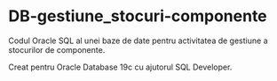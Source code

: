 # DB-gestiune_stocuri-componente
Codul Oracle SQL al unei baze de date pentru activitatea de gestiune a stocurilor de componente.

Creat pentru Oracle Database 19c cu ajutorul SQL Developer.

